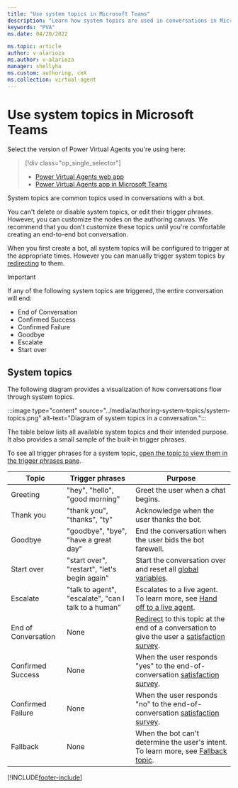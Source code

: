 ```yaml
---
title: "Use system topics in Microsoft Teams"
description: "Learn how system topics are used in conversations in Microsoft Teams."
keywords: "PVA"
ms.date: 04/20/2022

ms.topic: article
author: v-alarioza
ms.author: v-alarioza
manager: shellyha
ms.custom: authoring, ceX
ms.collection: virtual-agent
---
```


# Use system topics in Microsoft Teams

Select the version of Power Virtual Agents you're using here:

> [!div class="op_single_selector"]
>
> - [Power Virtual Agents web app](../authoring-system-topics.md)
> - [Power Virtual Agents app in Microsoft Teams](authoring-system-topics-teams.md)

System topics are common topics used in conversations with a bot.

You can't delete or disable system topics, or edit their trigger phrases. However, you can customize the nodes on the authoring canvas. We recommend that you don't customize these topics until you're comfortable creating an end-to-end bot conversation.

When you first create a bot, all system topics will be configured to trigger at the appropriate times. However you can manually trigger system topics by [redirecting](authoring-create-edit-topics-teams.md#redirect-to-another-topic) to them.

> [!IMPORTANT]
> If any of the following system topics are triggered, the entire conversation will end:
>
> - End of Conversation
> - Confirmed Success
> - Confirmed Failure
> - Goodbye
> - Escalate
> - Start over

## System topics

The following diagram provides a visualization of how conversations flow through system topics.

:::image type="content" source="../media/authoring-system-topics/system-topics.png" alt-text="Diagram of system topics in a conversation.":::

The table below lists all available system topics and their intended purpose. It also provides a small sample of the built-in trigger phrases.

To see all trigger phrases for a system topic, [open the topic to view them in the trigger phrases pane](authoring-create-edit-topics-teams.md#create-a-topic).

<!-- best viewed without wordwrap -->
| Topic               | Trigger phrases                                      | Purpose                                                                                                                                                                         |
| ------------------- | ---------------------------------------------------- | ------------------------------------------------------------------------------------------------------------------------------------------------------------------------------- |
| Greeting            | "hey", "hello", "good morning"                       | Greet the user when a chat begins.                                                                                                                                              |
| Thank you           | "thank you", "thanks", "ty"                          | Acknowledge when the user thanks the bot.                                                                                                                                       |
| Goodbye             | "goodbye", "bye", "have a great day"                 | End the conversation when the user bids the bot farewell.                                                                                                                       |
| Start over          | "start over", "restart", "let's begin again"         | Start the conversation over and reset all [global variables](authoring-variables-bot-teams.md).                                                                                       |
| Escalate            | "talk to agent", "escalate", "can I talk to a human" | Escalates to a live agent. To learn more, see [Hand off to a live agent](../advanced-hand-off.md).                                                                                |
| End of Conversation | None                                                 | [Redirect](authoring-create-edit-topics-teams.md#redirect-to-another-topic) to this topic at the end of a conversation to give the user a [satisfaction survey](analytics-csat-teams.md). |
| Confirmed Success   | None                                                 | When the user responds "yes" to the end-of-conversation [satisfaction survey](analytics-csat-teams.md).                                                                              |
| Confirmed Failure   | None                                                 | When the user responds "no" to the end-of-conversation [satisfaction survey](analytics-csat-teams.md).                                                                               |
| Fallback            | None                                                 | When the bot can't determine the user's intent. To learn more, see [Fallback topic](authoring-system-fallback-topic-teams.md).                                                        |

[!INCLUDE[footer-include](../includes/footer-banner.md)]
